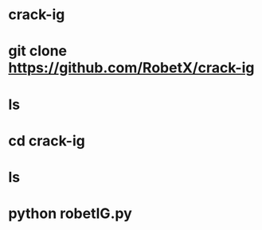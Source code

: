 # crack-ig

# git clone https://github.com/RobetX/crack-ig

# ls

#  cd crack-ig

# ls

# python robetIG.py
